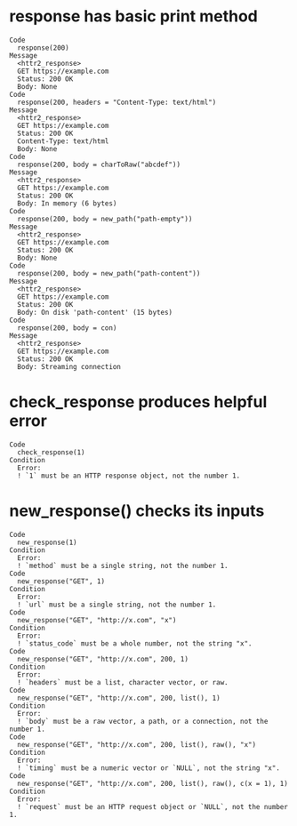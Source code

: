 # response has basic print method

    Code
      response(200)
    Message
      <httr2_response>
      GET https://example.com
      Status: 200 OK
      Body: None
    Code
      response(200, headers = "Content-Type: text/html")
    Message
      <httr2_response>
      GET https://example.com
      Status: 200 OK
      Content-Type: text/html
      Body: None
    Code
      response(200, body = charToRaw("abcdef"))
    Message
      <httr2_response>
      GET https://example.com
      Status: 200 OK
      Body: In memory (6 bytes)
    Code
      response(200, body = new_path("path-empty"))
    Message
      <httr2_response>
      GET https://example.com
      Status: 200 OK
      Body: None
    Code
      response(200, body = new_path("path-content"))
    Message
      <httr2_response>
      GET https://example.com
      Status: 200 OK
      Body: On disk 'path-content' (15 bytes)
    Code
      response(200, body = con)
    Message
      <httr2_response>
      GET https://example.com
      Status: 200 OK
      Body: Streaming connection

# check_response produces helpful error

    Code
      check_response(1)
    Condition
      Error:
      ! `1` must be an HTTP response object, not the number 1.

# new_response() checks its inputs

    Code
      new_response(1)
    Condition
      Error:
      ! `method` must be a single string, not the number 1.
    Code
      new_response("GET", 1)
    Condition
      Error:
      ! `url` must be a single string, not the number 1.
    Code
      new_response("GET", "http://x.com", "x")
    Condition
      Error:
      ! `status_code` must be a whole number, not the string "x".
    Code
      new_response("GET", "http://x.com", 200, 1)
    Condition
      Error:
      ! `headers` must be a list, character vector, or raw.
    Code
      new_response("GET", "http://x.com", 200, list(), 1)
    Condition
      Error:
      ! `body` must be a raw vector, a path, or a connection, not the number 1.
    Code
      new_response("GET", "http://x.com", 200, list(), raw(), "x")
    Condition
      Error:
      ! `timing` must be a numeric vector or `NULL`, not the string "x".
    Code
      new_response("GET", "http://x.com", 200, list(), raw(), c(x = 1), 1)
    Condition
      Error:
      ! `request` must be an HTTP request object or `NULL`, not the number 1.

